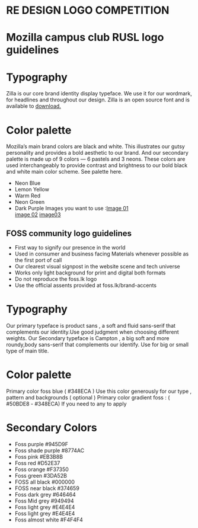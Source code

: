 # RE DESIGN LOGO COMPETITION


# Mozilla campus club RUSL logo guidelines

# Typography
Zilla is our core brand identity display typeface. We use it for our wordmark, for headlines and throughout our design. Zilla is an open source font and is available to [download.](https://3u26hb1g25wn1xwo8g186fnd-wpengine.netdna-ssl.com/files/2019/06/Zilla-Slab.zip)

# Color palette
Mozilla’s main brand colors are black and white. This illustrates our gutsy personality and provides a bold aesthetic to our brand. And our secondary palette is made up of 9 colors — 6 pastels and 3 neons. These colors are used interchangeably to provide contrast and brightness to our bold black and white main color scheme. See palette here.

- Neon Blue
- Lemon Yellow
- Warm Red
- Neon Green
- Dark Purple
Images you want to use :[Image 01](https://3u26hb1g25wn1xwo8g186fnd-wpengine.netdna-ssl.com/files/2019/06/Mozilla-logo-BW-RGB.zip)  
                        [image 02](https://3u26hb1g25wn1xwo8g186fnd-wpengine.netdna-ssl.com/files/2019/06/Onecolorblack.zip)
                        [image03](https://3u26hb1g25wn1xwo8g186fnd-wpengine.netdna-ssl.com/files/2019/06/Onecolorwhite.zip)

## FOSS community logo guidelines

- First way to signify our presence in the world
- Used in consumer and business facing Materials whenever possible as the first port of call
- Our clearest visual signpost in the website scene and tech universe
- Works only light background for print and digital both formats
- Do not reproduce the foss.lk logo
- Use the official assents provided at foss.lk/brand-accents

# Typography
Our primary typeface is product sans , a soft and fluid sans-serif that complements our identity.Use good judgment when choosing different weights.
Our Secondary typeface is Campton , a big soft and more roundy,body sans-serif that complements our identify. Use for big or small type of main title.
            
# Color palette
Primary color foss blue ( #348ECA )
Use this color generously for our type , pattern and backgrounds ( optional )
Primary color gradient foss : ( #50BDE8 - #348ECA)
If you need to any to apply

# Secondary Colors 

- Foss purple #945D9F                          
- Foss shade purple #8774AC                     
- Foss pink #EB3B8B                            
- Foss red #D52E37                              
- Foss orange #F37350                           
- Foss green #3DA52B                            
- FOSS all black #000000
- FOSS near black #374659
- Foss dark grey #646464
- Foss Mid grey #949494
- Foss light grey #E4E4E4
- Foss light grey #E4E4E4
- Foss almost white #F4F4F4
